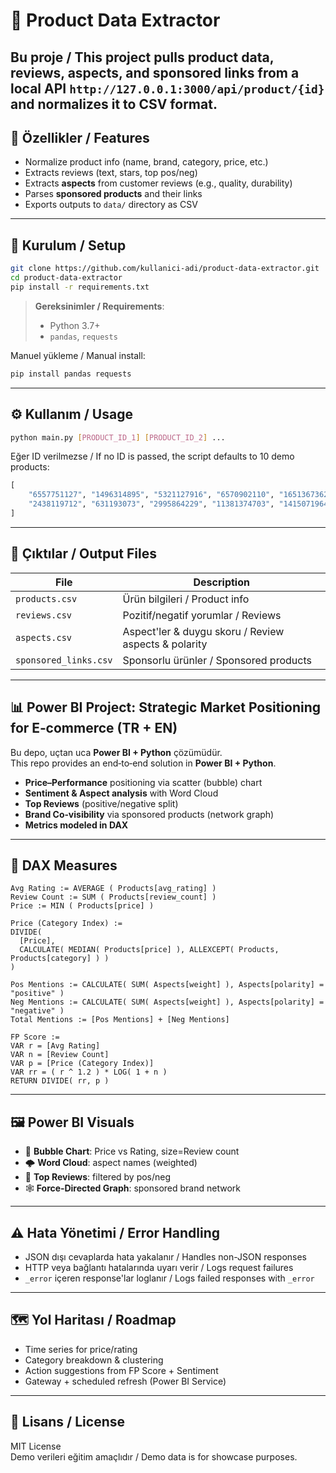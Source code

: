 # 🛒 Product Data Extractor

Bu proje / This project pulls **product data**, **reviews**, **aspects**, and **sponsored links** from a local API `http://127.0.0.1:3000/api/product/{id}` and normalizes it to CSV format.  
---

## 🚀 Özellikler / Features

- Normalize product info (name, brand, category, price, etc.)
- Extracts reviews (text, stars, top pos/neg)
- Extracts **aspects** from customer reviews (e.g., quality, durability)
- Parses **sponsored products** and their links
- Exports outputs to `data/` directory as CSV

---

## 🔧 Kurulum / Setup

```bash
git clone https://github.com/kullanici-adi/product-data-extractor.git
cd product-data-extractor
pip install -r requirements.txt
```

> **Gereksinimler / Requirements**:
> - Python 3.7+
> - `pandas`, `requests`

Manuel yükleme / Manual install:

```bash
pip install pandas requests
```

---

## ⚙️ Kullanım / Usage

```bash
python main.py [PRODUCT_ID_1] [PRODUCT_ID_2] ...
```

Eğer ID verilmezse / If no ID is passed, the script defaults to 10 demo products:

```python
[
    "6557751127", "1496314895", "5321127916", "6570902110", "16513673629",
    "2438119712", "631193073", "2995864229", "11381374703", "1415071964"
]
```

---

## 📂 Çıktılar / Output Files

| File | Description |
|------|-------------|
| `products.csv` | Ürün bilgileri / Product info |
| `reviews.csv` | Pozitif/negatif yorumlar / Reviews |
| `aspects.csv` | Aspect'ler & duygu skoru / Review aspects & polarity |
| `sponsored_links.csv` | Sponsorlu ürünler / Sponsored products |

---

## 📊 Power BI Project: Strategic Market Positioning for E‑commerce (TR + EN)

Bu depo, uçtan uca **Power BI + Python** çözümüdür.  
This repo provides an end‑to‑end solution in **Power BI + Python**.

- **Price–Performance** positioning via scatter (bubble) chart  
- **Sentiment & Aspect analysis** with Word Cloud  
- **Top Reviews** (positive/negative split)  
- **Brand Co‑visibility** via sponsored products (network graph)  
- **Metrics modeled in DAX**

---

## 🎯 DAX Measures

```DAX
Avg Rating := AVERAGE ( Products[avg_rating] )
Review Count := SUM ( Products[review_count] )
Price := MIN ( Products[price] )

Price (Category Index) :=
DIVIDE(
  [Price],
  CALCULATE( MEDIAN( Products[price] ), ALLEXCEPT( Products, Products[category] ) )
)

Pos Mentions := CALCULATE( SUM( Aspects[weight] ), Aspects[polarity] = "positive" )
Neg Mentions := CALCULATE( SUM( Aspects[weight] ), Aspects[polarity] = "negative" )
Total Mentions := [Pos Mentions] + [Neg Mentions]

FP Score :=
VAR r = [Avg Rating]
VAR n = [Review Count]
VAR p = [Price (Category Index)]
VAR rr = ( r ^ 1.2 ) * LOG( 1 + n )
RETURN DIVIDE( rr, p )
```

---

## 🖼 Power BI Visuals

- 📍 **Bubble Chart**: Price vs Rating, size=Review count
- 🌩 **Word Cloud**: aspect names (weighted)
- 📝 **Top Reviews**: filtered by pos/neg
- 🕸 **Force‑Directed Graph**: sponsored brand network

---

## ⚠️ Hata Yönetimi / Error Handling

- JSON dışı cevaplarda hata yakalanır / Handles non-JSON responses
- HTTP veya bağlantı hatalarında uyarı verir / Logs request failures
- `_error` içeren response'lar loglanır / Logs failed responses with `_error`

---

## 🗺 Yol Haritası / Roadmap

- Time series for price/rating
- Category breakdown & clustering
- Action suggestions from FP Score + Sentiment
- Gateway + scheduled refresh (Power BI Service)

---

## 📄 Lisans / License

MIT License  
Demo verileri eğitim amaçlıdır / Demo data is for showcase purposes.
